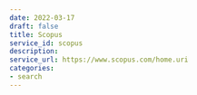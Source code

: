```yaml
---
date: 2022-03-17
draft: false
title: Scopus
service_id: scopus
description:
service_url: https://www.scopus.com/home.uri
categories:
- search
---
```




